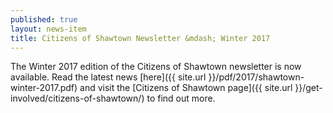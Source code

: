 ```yaml
---
published: true
layout: news-item
title: Citizens of Shawtown Newsletter &mdash; Winter 2017
---
```


The Winter 2017 edition of the Citizens of Shawtown newsletter is now available. Read the latest news [here]({{ site.url }}/pdf/2017/shawtown-winter-2017.pdf) and visit the [Citizens of Shawtown page]({{ site.url }}/get-involved/citizens-of-shawtown/) to find out more.
